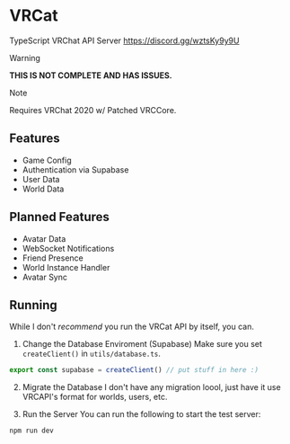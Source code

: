 # VRCat
TypeScript VRChat API Server https://discord.gg/wztsKy9y9U
> [!WARNING]  
> **THIS IS NOT COMPLETE AND HAS ISSUES.**

> [!NOTE]  
> Requires VRChat 2020 w/ Patched VRCCore.

## Features
- Game Config
- Authentication via Supabase
- User Data
- World Data

## Planned Features
- Avatar Data
- WebSocket Notifications
- Friend Presence
- World Instance Handler
- Avatar Sync

## Running
While I don't *recommend* you run the VRCat API by itself, you can.

1. Change the Database Enviroment (Supabase)
Make sure you set `createClient()` in `utils/database.ts`.
```ts
export const supabase = createClient() // put stuff in here :)
```

2. Migrate the Database
I don't have any migration loool, just have it use VRCAPI's format for worlds, users, etc.

3. Run the Server
You can run the following to start the test server:
```
npm run dev
```
